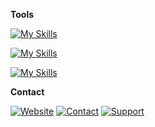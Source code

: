 **Tools**

[![My Skills](https://skillicons.dev/icons?i=typescript,javascript,php,go,python)](https://skillicons.dev)

[![My Skills](https://skillicons.dev/icons?i=react,vue,tailwind,nextjs,express,nodejs,laravel,mysql,postgres)](https://skillicons.dev)

[![My Skills](https://skillicons.dev/icons?i=figma,redux,prisma,tauri,git)](https://skillicons.dev)

**Contact**

[![Website](https://img.shields.io/badge/-ahme.dev-darkslategray?logo=Firefox&style=for-the-badge&logoColor=white)](https://ahme.dev)
[![Contact](https://img.shields.io/badge/-Telegram-darkslategray?logo=Telegram&style=for-the-badge&logoColor=white)](https://t.me/ahmedkabd)
[![Support](https://img.shields.io/badge/-Donate-darkslategray?logo=Buymeacoffee&style=for-the-badge&logoColor=white)](https://www.buymeacoffee.com/ahmeddots)
